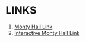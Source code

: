 # LINKS

1. [Monty Hall Link](https://http://jwrichardson.co.uk/cda401/session4/index.html)
2. [Interactive Monty Hall Link](https://http://jwrichardson.co.uk/cda401/session4/interactive.html)